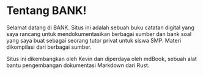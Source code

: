# Tentang BANK!

Selamat datang di BANK. Situs ini adalah sebuah buku catatan digital yang saya rancang untuk mendokumentasikan berbagai sumber dan bank soal yang saya buat sebagai seorang tutor privat untuk siswa SMP. Materi dikompilasi dari berbagai sumber.

Situs ini dikembangkan oleh Kevin dan diperdaya oleh mdBook, sebuah alat bantu pengembangan dokumentasi Markdown dari Rust. 
